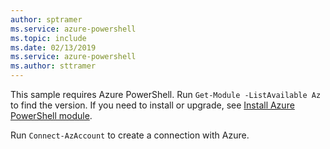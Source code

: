 ```yaml
---
author: sptramer
ms.service: azure-powershell
ms.topic: include
ms.date: 02/13/2019
ms.service: azure-powershell
ms.author: sttramer
---
```

This sample requires Azure PowerShell. Run `Get-Module -ListAvailable Az` to find the version. If you need to install or upgrade, see [Install Azure PowerShell module](/powershell/azure/install-az-ps). 

Run `Connect-AzAccount` to create a connection with Azure. 
